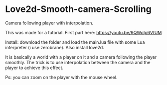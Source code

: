 # Love2d-Smooth-camera-Scrolling
Camera following player with interpolation.

This was made for a tutorial.
First part here:
https://youtu.be/9QWoIp6VtUM

Install:
download the folder
and load the main.lua file with some Lua interpreter (i use zerobrane).
Also install love2d.

It is basically a world with a player on it and a camera following the player smoothly.
The trick is to use interpolation between the camera and the player to achieve this effect.

Ps: you can zoom on the player with the mouse wheel.

